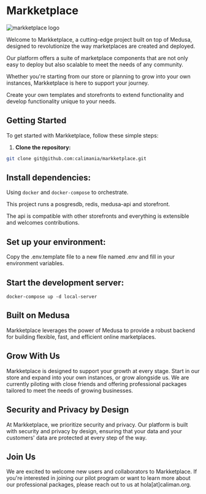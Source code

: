 # Markketplace

![markketplace logo](https://github.com/calimania/markketplace/assets/1588753/e25b8673-69b3-4559-964c-922c7939acdf)

Welcome to Markketplace, a cutting-edge project built on top of Medusa, designed to revolutionize the way marketplaces are created and deployed.

Our platform offers a suite of marketplace components that are not only easy to deploy but also scalable to meet the needs of any community.

Whether you're starting from our store or planning to grow into your own instances, Markketplace is here to support your journey.

Create your own templates and storefronts to extend functionality and develop functionality unique to your needs.

## Getting Started

To get started with Markketplace, follow these simple steps:

1. **Clone the repository:**

```bash
git clone git@github.com:calimania/markketplace.git
```

## Install dependencies:

Using `docker` and `docker-compose` to orchestrate.

This project runs a posgresdb, redis, medusa-api and storefront.

The api is compatible with other storefronts and everything is extensible and welcomes contributions.

## Set up your environment:

Copy the .env.template file to a new file named .env and fill in your environment variables.

## Start the development server:

```
docker-compose up -d local-server
```

## Built on Medusa

Markketplace leverages the power of Medusa to provide a robust backend for building flexible, fast, and efficient online marketplaces.

## Grow With Us

Markketplace is designed to support your growth at every stage. Start in our store and expand into your own instances, or grow alongside us. We are currently piloting with close friends and offering professional packages tailored to meet the needs of growing businesses.

## Security and Privacy by Design

At Markketplace, we prioritize security and privacy. Our platform is built with security and privacy by design, ensuring that your data and your customers' data are protected at every step of the way.

## Join Us

We are excited to welcome new users and collaborators to Markketplace. If you're interested in joining our pilot program or want to learn more about our professional packages, please reach out to us at hola[at]caliman.org.
